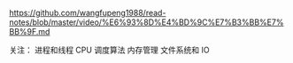 https://github.com/wangfupeng1988/read-notes/blob/master/video/%E6%93%8D%E4%BD%9C%E7%B3%BB%E7%BB%9F.md

关注：
进程和线程
CPU 调度算法
内存管理
文件系统和 IO
